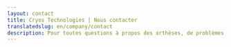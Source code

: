```yaml
---
layout: contact
title: Cryos Technologies | Nous contacter
translatedslug: en/company/contact
description: Pour toutes questions à propos des orthèses, de problèmes de pied ou de posture, n'hésitez pas à utiliser le formulaire pour nous écrire. 
---
```


